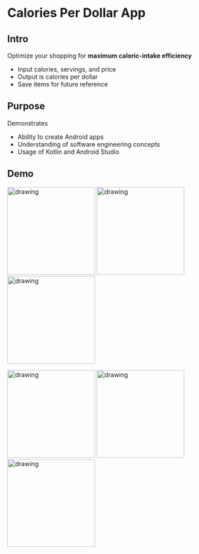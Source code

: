 # Calories Per Dollar App
## Intro
Optimize your shopping for **maximum caloric-intake efficiency**
- Input calories, servings, and price
- Output is calories per dollar
- Save items for future reference

## Purpose
Demonstrates
- Ability to create Android apps
- Understanding of software engineering concepts
- Usage of Kotlin and Android Studio

## Demo
<img src="https://www.nathanjchan.com/images/cpd1.jpg" alt="drawing" width="200"/> <img src="https://www.nathanjchan.com/cpd/cpd2.jpg" alt="drawing" width="200"/> <img src="https://www.nathanjchan.com/images/cpd3.jpg" alt="drawing" width="200"/>

<img src="https://www.nathanjchan.com/images/cpd4.jpg" alt="drawing" width="200"/> <img src="https://www.nathanjchan.com/cpd/cpd5.jpg" alt="drawing" width="200"/> <img src="https://www.nathanjchan.com/images/cpd6.jpg" alt="drawing" width="200"/> 
